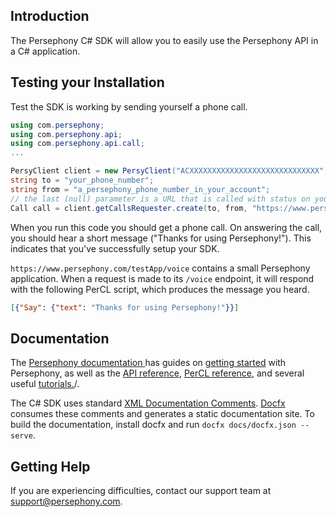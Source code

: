 ## Introduction
The Persephony C# SDK will allow you to easily use the Persephony API in a C# application.


## Testing your Installation
Test the SDK is working by sending yourself a phone call.

```C#
using com.persephony;
using com.persephony.api;
using com.persephony.api.call;
...

PersyClient client = new PersyClient("ACXXXXXXXXXXXXXXXXXXXXXXXXXXXXX", "your_auth_token");
string to = "your_phone_number";
string from = "a_persephony_phone_number_in_your_account";
// the last (null) parameter is a URL that is called with status on your call (like when it ends). Not used in this example
Call call = client.getCallsRequester.create(to, from, "https://www.persephony.com/testApp/voice", null);

```

When you run this code you should get a phone call. On answering the call, you should hear a short message ("Thanks for using Persephony!"). This indicates that you've successfully setup your SDK.

`https://www.persephony.com/testApp/voice` contains a small Persephony application. When a request is made to its `/voice` endpoint, it will respond with the following PerCL script, which produces the message you heard.

```json
[{"Say": {"text": "Thanks for using Persephony!"}}]
```

## Documentation
The [Persephony documentation ](https://www.persephony.com/docs) has guides on [getting started](https://www.persephony.com/docs/getting-started) with Persephony, as well as the [API reference](https://www.persephony.com/docs/api), [PerCL reference](https://www.persephony.com/docs/percl), and several useful [tutorials.](https://www.persephony.com/docs/tutorials)/.

The C# SDK uses standard [XML Documentation Comments](https://docs.microsoft.com/en-us/dotnet/csharp/programming-guide/xmldoc/xml-documentation-comments).
[Docfx](https://dotnet.github.io/docfx/index.html) consumes these comments and generates a static documentation site.
To build the documentation, install docfx and run `docfx docs/docfx.json --serve`.

## Getting Help
If you are experiencing difficulties, contact our support team at [support@persephony.com](mailto:support@persephony.com).
